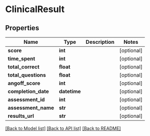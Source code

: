 # ClinicalResult

## Properties
Name | Type | Description | Notes
------------ | ------------- | ------------- | -------------
**score** | **int** |  | [optional] 
**time_spent** | **int** |  | [optional] 
**total_correct** | **float** |  | [optional] 
**total_questions** | **float** |  | [optional] 
**angoff_score** | **int** |  | [optional] 
**completion_date** | **datetime** |  | [optional] 
**assessment_id** | **int** |  | [optional] 
**assessment_name** | **str** |  | [optional] 
**results_url** | **str** |  | [optional] 

[[Back to Model list]](../README.md#documentation-for-models) [[Back to API list]](../README.md#documentation-for-api-endpoints) [[Back to README]](../README.md)


